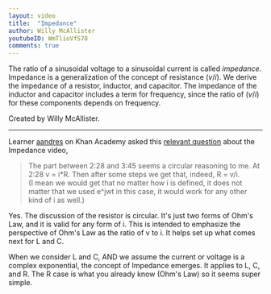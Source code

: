 ```yaml
---
layout: video
title:  "Impedance"
author: Willy McAllister
youtubeID: WmTlioVfS78
comments: true
--- 
```


The ratio of a sinusoidal voltage to a sinusoidal current is called *impedance*. Impedance is a generalization of the concept of resistance $(v/i)$. We derive the impedance of a resistor, inductor, and capacitor. The impedance of the inductor and capacitor includes a term for frequency, since the ratio of $(v/i)$ for these components depends on frequency.

Created by Willy McAllister.

---
Learner [aandres](https://www.khanacademy.org/profile/kaid_549834553908694519001121/discussion) on Khan Academy asked this [relevant question](https://www.khanacademy.org/science/electrical-engineering/ee-circuit-analysis-topic/ee-ac-analysis/v/ee-impedance?qa_expand_key=ag5zfmtoYW4tYWNhZGVteXJACxIIVXNlckRhdGEiHWthaWRfNTQ5ODM0NTUzOTA4Njk0NTE5MDAxMTIxDAsSCEZlZWRiYWNrGICAvbT-3oUKDA) about the Impedance video,

>The part between  2:28 and  3:45 seems a circular reasoning to me. At  2:28 v = i*R. Then after some steps we get that, indeed, R = v/i.  
>(I mean we would get that no matter how i is defined, it does not matter that we used e^jwt in this case, it would work for any other kind of i as well.)

Yes. The discussion of the resistor is circular. It's just two forms of Ohm's Law, and it is valid for any form of i. This is intended to emphasize the perspective of Ohm's Law as the ratio of v to i. It helps set up what comes next for L and C.

When we consider L and C, AND we assume the current or voltage is a complex exponential, the concept of Impedance emerges. It applies to L, C, and R. The R case is what you already know (Ohm's Law) so it seems super simple.